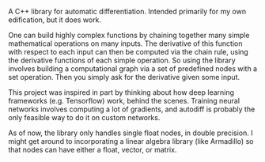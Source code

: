 A C++ library for automatic differentiation. Intended primarily for my own edification, but it does work.

One can build highly complex functions by chaining together many simple mathematical operations on many inputs. The derivative of this function with respect to each input can then be computed via the chain rule, using the derivative functions of each simple operation. So using the library involves building a computational graph via a set of predefined nodes with a set operation. Then you simply ask for the derivative given some input.

This project was inspired in part by thinking about how deep learning frameworks (e.g. Tensorflow) work, behind the scenes. Training neural networks involves computing a lot of gradients, and autodiff is probably the only feasible way to do it on custom networks.

As of now, the library only handles single float nodes, in double precision. I might get around to incorporating a linear algebra library (like Armadillo) so that nodes can have either a float, vector, or matrix.
